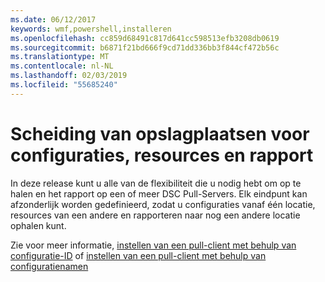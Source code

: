 ```yaml
---
ms.date: 06/12/2017
keywords: wmf,powershell,installeren
ms.openlocfilehash: cc859d68491c817d641cc598513efb3208db0619
ms.sourcegitcommit: b6871f21bd666f9cd71dd336bb3f844cf472b56c
ms.translationtype: MT
ms.contentlocale: nl-NL
ms.lasthandoff: 02/03/2019
ms.locfileid: "55685240"
---
```

# <a name="separation-of-configuration-resource-and-report-repositories"></a>Scheiding van opslagplaatsen voor configuraties, resources en rapport

In deze release kunt u alle van de flexibiliteit die u nodig hebt om op te halen en het rapport op een of meer DSC Pull-Servers. Elk eindpunt kan afzonderlijk worden gedefinieerd, zodat u configuraties vanaf één locatie, resources van een andere en rapporteren naar nog een andere locatie ophalen kunt.

Zie voor meer informatie, [instellen van een pull-client met behulp van configuratie-ID](https://msdn.microsoft.com/powershell/dsc/pullclientconfigid) of [instellen van een pull-client met behulp van configuratienamen](https://msdn.microsoft.com/powershell/dsc/pullclientconfignames)

